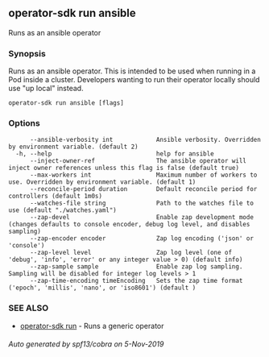 ## operator-sdk run ansible

Runs as an ansible operator

### Synopsis

Runs as an ansible operator. This is intended to be used when running
in a Pod inside a cluster. Developers wanting to run their operator locally
should use "up local" instead.

```
operator-sdk run ansible [flags]
```

### Options

```
      --ansible-verbosity int            Ansible verbosity. Overridden by environment variable. (default 2)
  -h, --help                             help for ansible
      --inject-owner-ref                 The ansible operator will inject owner references unless this flag is false (default true)
      --max-workers int                  Maximum number of workers to use. Overridden by environment variable. (default 1)
      --reconcile-period duration        Default reconcile period for controllers (default 1m0s)
      --watches-file string              Path to the watches file to use (default "./watches.yaml")
      --zap-devel                        Enable zap development mode (changes defaults to console encoder, debug log level, and disables sampling)
      --zap-encoder encoder              Zap log encoding ('json' or 'console')
      --zap-level level                  Zap log level (one of 'debug', 'info', 'error' or any integer value > 0) (default info)
      --zap-sample sample                Enable zap log sampling. Sampling will be disabled for integer log levels > 1
      --zap-time-encoding timeEncoding   Sets the zap time format ('epoch', 'millis', 'nano', or 'iso8601') (default )
```

### SEE ALSO

* [operator-sdk run](operator-sdk_run.md)	 - Runs a generic operator

###### Auto generated by spf13/cobra on 5-Nov-2019
